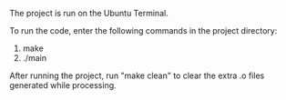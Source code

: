 The project is run on the Ubuntu Terminal.

To run the code, enter the following commands in the project directory:
  1) make
  2) ./main
  
After running the project, run "make clean" to clear the extra .o files generated while processing.
